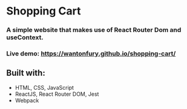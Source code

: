 # Shopping Cart

### A simple website that makes use of React Router Dom and useContext.

### Live demo: https://wantonfury.github.io/shopping-cart/

## Built with:
- HTML, CSS, JavaScript
- ReactJS, React Router DOM, Jest
- Webpack